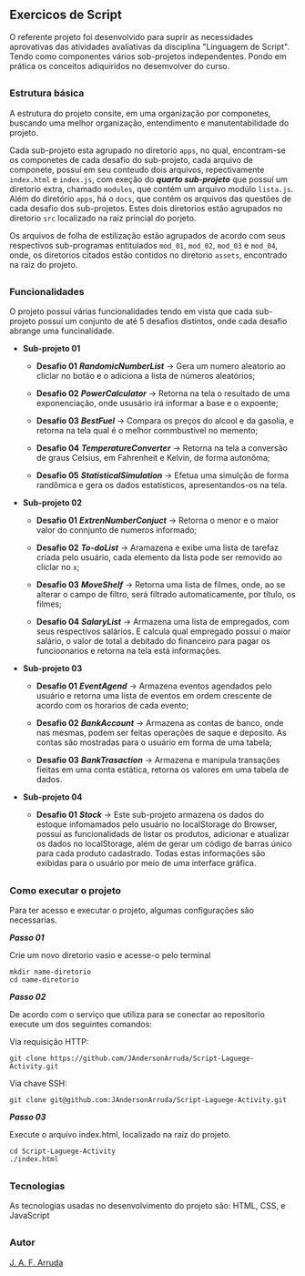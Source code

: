## Exercicos de Script
O referente projeto foi desenvolvido para suprir as necessidades aprovativas das atividades avaliativas da disciplina "Linguagem de Script". Tendo como componentes vários sob-projetos independentes. Pondo em prática os conceitos adiquiridos no desemvolver do curso.
##

### Estrutura básica
A estrutura do projeto consite, em uma organização por componetes, buscando uma melhor organização, entendimento e manutentabilidade do projeto.

Cada sub-projeto esta agrupado no diretorio ```apps```, no qual, encontram-se os componetes de cada desafio do sub-projeto, cada arquivo de componete, possuí em seu conteudo dois arquivos, repectivamente ```index.html``` e  ```index.js```, com exeção do ***quarto sub-projeto*** que possuí um diretorio extra, chamado ```modules```, que contém um arquivo modúlo ```lista.js```. Além do diretório ```apps```, há o ```docs```, que contém os arquivos das questões de cada desafio dos sub-projetos. Estes dois diretorios estão agrupados no diretorio ```src``` localizado na raiz princial do porjeto.

Os arquivos de folha de estilização estão agrupados de acordo com seus respectivos sub-programas entitulados ```mod_01```, ```mod_02```, ```mod_03``` e ```mod_04```, onde, os diretorios citados estão contidos no diretorio ```assets```, encontrado na raiz do projeto.
##

### Funcionalidades
O projeto possuí várias funcionalidades tendo em vista que cada sub-projeto possuí um conjunto de até 5 desafios distintos, onde cada desafio abrange uma funcinalidade.

* **Sub-projeto 01**
  * **Desafio 01**
    ***RandomicNumberList*** -> Gera um numero aleatorio ao cliclar no botão e o adiciona a lista de números aleatórios;

  * **Desafio 02**
    ***PowerCalculator*** -> Retorna na tela o resultado de uma exponenciação, onde ususário irá informar a base e o expoente;

  * **Desafio 03**
    ***BestFuel*** -> Compara os preços do alcool e da gasolia, e retorna na tela qual é o melhor commbustivel no memento;

  * **Desafio 04**
    ***TemperatureConverter*** -> Retorna na tela a conversão de graus Celsius, em Fahrenheit e Kelvin, de forma autonôma;

  * **Desafio 05**
    ***StatisticalSimulation*** -> Efetua uma simulção de forma randômica e gera os dados estatisticos, apresentandos-os na tela.


* **Sub-projeto 02**
  * **Desafio 01**
    ***ExtrenNumberConjuct*** -> Retorna o menor e o maior valor do connjunto de numeros informado;

  * **Desafio 02**
    ***To-doList*** -> Aramazena e exibe uma lista de tarefaz criada pelo usuário, cada elemento da lista pode ser removido ao cliclar no ```x```;

  * **Desafio 03**
    ***MoveShelf*** -> Retorna uma lista de filmes, onde, ao se alterar o campo de filtro, será filtrado automaticamente, por título, os filmes;

  * **Desafio 04**
    ***SalaryList*** -> Armazena uma lista de empregados, com seus respectivos salários. E calcula qual empregado possuí o maior salário, o valor de total a debitado do financeiro para pagar os funcioonarios e retorna na tela está informações.


* **Sub-projeto 03**
  * **Desafio 01**
    ***EventAgend*** -> Armazena eventos agendados pelo usuário e retorna uma lista de eventos em ordem crescente de acordo com os horarios de cada evento;

  * **Desafio 02**
    ***BankAccount*** -> Armazena as contas de banco, onde nas mesmas, podem ser feitas operações de saque e deposito. As contas são mostradas para o usuário em forma de uma tabela;

  * **Desafio 03**
    ***BankTrasaction*** -> Armazena e manipula transações fieitas em uma conta estática, retorna os valores em uma tabela de dados.


* **Sub-projeto 04**
  * **Desafio 01**
    ***Stock*** -> Este sub-projeto armazena os dados do estoque infomamados pelo usuário no localStorage do Browser, possuí as funcionalidads de listar os produtos, adicionar e atualizar os dados no localStorage, além de gerar um código de barras único para cada produto cadastrado. Todas estas informações são exibidas para o usuário por meio de uma interface gráfica.
##

### Como executar o projeto
Para ter acesso e executar o projeto, algumas configurações são necessarias.

***Passo 01***

Crie um novo diretorio vasio e acesse-o pelo terminal
```
mkdir name-diretorio
cd name-diretorio
```

***Passo 02***

De acordo com o serviço que utiliza para se conectar ao repositorio execute um dos seguintes comandos:

Via requisição HTTP:
``` 
git clone https://github.com/JAndersonArruda/Script-Laguege-Activity.git
```
Via chave SSH:
``` 
git clone git@github.com:JAndersonArruda/Script-Laguege-Activity.git
```

***Passo 03***

Execute o arquivo index.html, localizado na raiz do projeto.
```
cd Script-Laguege-Activity
./index.html
```
##

### Tecnologias 
As tecnologias usadas no desenvolvimento do projeto são: HTML, CSS, e JavaScript
##

### Autor
[J. A. F. Arruda](https://github.com/JAndersonArruda/)
